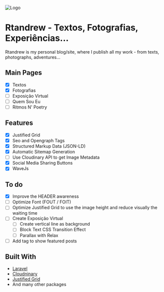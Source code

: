 ![Logo](https://res.cloudinary.com/db9ha9ox6/image/upload/v1551351148/rtandrew-site/logo-black.png)

# Rtandrew - Textos, Fotografias, Experiências...
Rtandrew is my personal blog/site, where I publish all my work - from texts, photographs, adventures...

## Main Pages
- [x] Textos
- [x] Fotografias
- [ ] Exposição Virtual
- [ ] Quem Sou Eu
- [ ] Ritmos N' Poetry

## Features 
- [x] Justified Grid
- [x] Seo and Opengraph Tags
- [x] Structured Markup Data (JSON-LD)
- [x] Automatic Sitemap Generation
- [ ] Use Cloudinary API to get Image Metadata
- [x] Social Media Sharing Buttons
- [x] WaveJs

## To do
- [x] Improve the HEADER awareness
- [ ] Optimize Font (FOUT / FOIT)
- [ ] Optimize Justified Grid to use the image height and reduce visually the waiting time
- [ ] Create Exposição Virtual
    - [ ] Create vertical line as background
    - [ ] Block Text CSS Transition Effect
    - [ ] Parallax with Relax
- [ ] Add tag to show featured posts
 
## Built With
* [Laravel](http://laravel.com/)
* [Cloudninary](http://cloudinary.com/)
* [Justified Grid](http://miromannino.github.io/Justified-Gallery/)
* And many other packages
